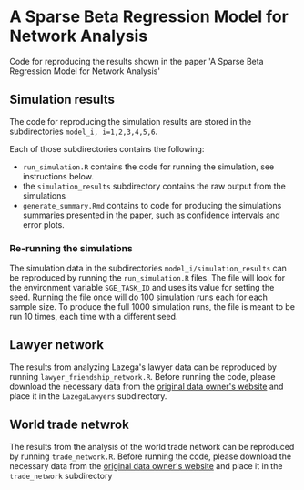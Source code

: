 # A Sparse Beta Regression Model for Network Analysis

Code for reproducing the results shown in the paper 'A Sparse Beta Regression Model for Network Analysis'

## Simulation results

The code for reproducing the simulation results are stored in the subdirectories `model_i, i=1,2,3,4,5,6`.

Each of those subdirectories contains the following:

- `run_simulation.R` contains the code for running the simulation, see instructions below.
- the `simulation_results` subdirectory contains the raw output from the simulations
- `generate_summary.Rmd` contains to code for producing the simulations summaries presented in the paper, such as confidence intervals and error plots.


### Re-running the simulations

The simulation data in the subdirectories `model_i/simulation_results` can be reproduced by running the `run_simulation.R` files. The file will look for the environment variable `SGE_TASK_ID` and uses its value for setting the seed. Running the file once will do 100 simulation runs each for each sample size. To produce the full 1000 simulation runs, the file is meant to be run 10 times, each time with a different seed.

## Lawyer network

The results from analyzing Lazega's lawyer data can be reproduced by running `lawyer_friendship_network.R`. Before running the code, please download the necessary data from the [original data owner's website](https://www.stats.ox.ac.uk/~snijders/siena/Lazega_lawyers_data.htm) and place it in the `LazegaLawyers` subdirectory.

## World trade netwrok

The results from the analysis of the world trade network can be reproduced by running `trade_network.R`. Before running the code, please download the necessary data from the [original data owner's website](http://personal.lse.ac.uk/tenreyro/LGW.html) and place it in the `trade_network` subdirectory
